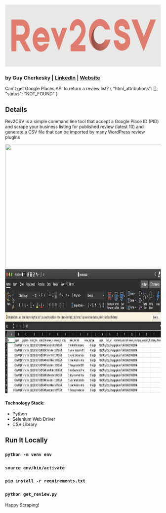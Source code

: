 
<img src="https://github.com/cherkesky/Rev2CSV/blob/master/logo.png" height="200" width="800">

### by Guy Cherkesky | [LinkedIn](http://linkedin.com/in/cherkesky) | [Website](http://cherkesky.com) 

Can't get Google Places API to return a review list? 
{
    "html_attributions": [],
    "status": "NOT_FOUND"
}

## Details
Rev2CSV is a simple command line tool that accept a Google Place ID (PID) and scrape your business listing for published review (latest 10) and generate a CSV file that can be imported by many WordPress review plugins

<img src="https://github.com/cherkesky/Rev2CSV/blob/master/scraper.gif" height="400" width="800">
<img src="https://github.com/cherkesky/Rev2CSV/blob/master/csv.png" height="400" width="800">

#### Technology Stack: 
- Python
- Selenium Web Driver
- CSV Library

## Run It Locally

### `python -m venv env`
### `source env/bin/activate`
### `pip install -r requirements.txt`
### `python get_review.py`


Happy Scraping!
